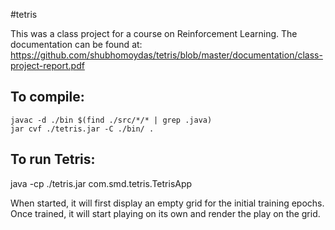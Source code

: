 #tetris

This was a class project for a course on Reinforcement Learning. The documentation can be found at: https://github.com/shubhomoydas/tetris/blob/master/documentation/class-project-report.pdf

To compile:
-------------
    javac -d ./bin $(find ./src/*/* | grep .java)
    jar cvf ./tetris.jar -C ./bin/ .

To run Tetris:
-------------
java -cp ./tetris.jar com.smd.tetris.TetrisApp

When started, it will first display an empty grid for the initial training epochs. Once trained, it will start playing on its own and render the play on the grid.
